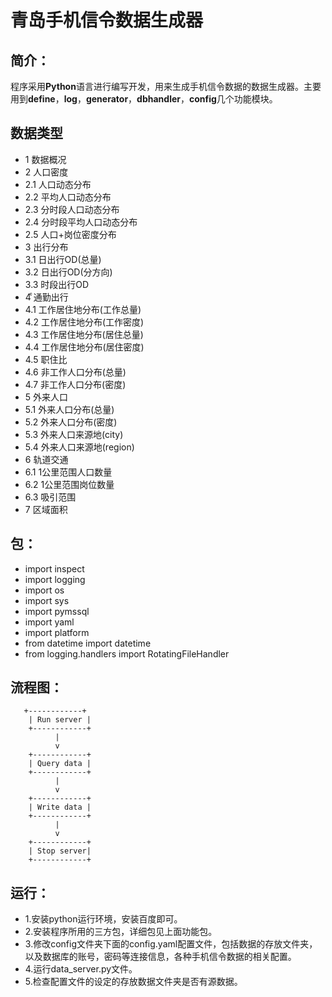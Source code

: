 # 青岛手机信令数据生成器 #
## 简介： ##
程序采用**Python**语言进行编写开发，用来生成手机信令数据的数据生成器。主要用到**define**，**log**，**generator**，**dbhandler**，**config**几个功能模块。

## 数据类型 ##
- 1 数据概况
- 2 人口密度
-   2.1 人口动态分布
-   2.2 平均人口动态分布
-   2.3 分时段人口动态分布
-   2.4 分时段平均人口动态分布
-   2.5 人口+岗位密度分布
- 3 出行分布
-   3.1 日出行OD(总量)
-   3.2 日出行OD(分方向)
-   3.3 时段出行OD
- 4 ͨ通勤出行
-   4.1 工作居住地分布(工作总量)
-   4.2 工作居住地分布(工作密度)
-   4.3 工作居住地分布(居住总量)
-   4.4 工作居住地分布(居住密度)
-   4.5 职住比
-   4.6 非工作人口分布(总量)
-   4.7 非工作人口分布(密度)
- 5 外来人口
-   5.1 外来人口分布(总量)
-   5.2 外来人口分布(密度)
-   5.3 外来人口来源地(city)
-   5.4 外来人口来源地(region)
- 6 轨道交通
-   6.1 1公里范围人口数量
-   6.2 1公里范围岗位数量
-   6.3 吸引范围
- 7 区域面积

## 包： ##
- import inspect 
- import logging 
- import os 
- import sys 
- import pymssql
- import yaml
- import platform
- from datetime import datetime
- from logging.handlers import RotatingFileHandler

## 流程图： ##
       +------------+
        | Run server |
        +------------+
              |
              v
        +------------+
        | Query data |
        +------------+
              |
              v
        +------------+
        | Write data |
        +------------+
              |
              v
        +------------+
        | Stop server|
        +------------+

## 运行： ##
- 1.安装python运行环境，安装百度即可。
- 2.安装程序所用的三方包，详细包见上面功能包。
- 3.修改config文件夹下面的config.yaml配置文件，包括数据的存放文件夹，以及数据库的账号，密码等连接信息，各种手机信令数据的相关配置。
- 4.运行data_server.py文件。
- 5.检查配置文件的设定的存放数据文件夹是否有源数据。
